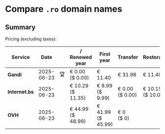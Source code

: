 # Compare `.ro` domain names

## Summary

Pricing (excluding taxes):

| Service | Date |  | / Renewed year | First year | Transfer | Restoration |
|--|--|--|--|--|--|--|
| **Gandi** | 2025-06-23 | 🏆 | € 0.00<br>($ 0.00) | € 11.40 | € 31.98 | € 11.40 |
| **Internet.bs** | 2025-06-23 |  | € 10.29<br>($ 11.35) | € 8.99<br>($ 9.99) | € 0.00<br>($ 0.00) | € 10.15<br>($ 10.09) |
| **OVH** | 2025-06-23 |  | € 44.99<br>($ 48.99) | € 41.99<br>($ 45.99) | € 0<br>($ 0) |  |
